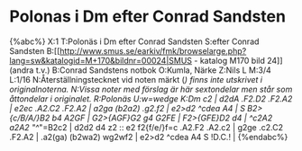 # Polonas i Dm efter Conrad Sandsten

{%abc%}
X:1
T:Polonäs i Dm efter Conrad Sandsten
S:efter Conrad Sandsten
B:[[http://www.smus.se/earkiv/fmk/browselarge.php?lang=sw&katalogid=M+170&bildnr=00024|SMUS - katalog M170 bild 24]] (andra t.v.)
B:Conrad Sandstens notbok
O:Kumla, Närke
Z:Nils L
M:3/4
L:1/16
N:Återställningstecknet vid noten märkt (*) finns inte utskrivet i originalnoterna.
N:Vissa noter med förslag är här sextondelar men står som åttondelar i originalet.
R:Polonäs
U:w=wedge
K:Dm
c2 | d2dA .F2.D2 .F2.A2 | e2ec .A2.C2 .F2.A2 | a2ga (b2a2) .g2.f2 | e2>d2 ^cdea A4 | S
B2>{c/B/A/}B2 b4 A2GF | G2>{AGF}G2 g4 G2FE | F2>{GFE}D2 d4 | ^c2A2 a2A2 "^*"=B2c2 | d2d2 d4 z2 :: 
e2 f2{f/e/}f=c .A2.F2 .A2.c2 | g2ge .c2.C2 .F2.A2 | .a2(ga) (b2wa2) wg2wf2 | e2>d2 ^cdea A4 S !D.C.! | 
{%endabc%}
